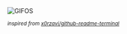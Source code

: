 <div align="justify">
<picture>
    <source media="(prefers-color-scheme: dark)" srcset="https://i.ibb.co/pC3s114/output-gif.gif">
    <source media="(prefers-color-scheme: light)" srcset="https://i.ibb.co/pC3s114/output-gif.gif">
    <img alt="GIFOS" src="https://i.ibb.co/pC3s114/output-gif.gif">
</picture>

<sub><i>inspired from [x0rzavi/github-readme-terminal](https://github.com/x0rzavi/github-readme-terminal)</i></sub>

</div>

<!-- Image deletion URL: https://ibb.co/VXvhLLM/a48f0cc9171be078c4d192aeba77f93d -->